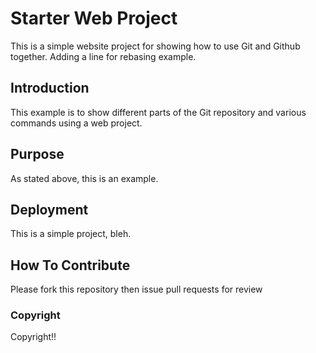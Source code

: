 # Starter Web Project

This is a simple website project for showing how to use Git and Github together. Adding a line for rebasing example.

## Introduction

This example is to show different parts of the Git repository and various commands using a web project.

## Purpose

As stated above, this is an example.

## Deployment

This is a simple project, bleh.

## How To Contribute

Please fork this repository then issue pull requests for review

### Copyright

Copyright!!
